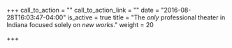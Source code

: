 +++
call_to_action = ""
call_to_action_link = ""
date = "2016-08-28T16:03:47-04:00"
is_active = true
title = "The *only* professional theater in Indiana focused solely on *new works*."
weight = 20

+++
